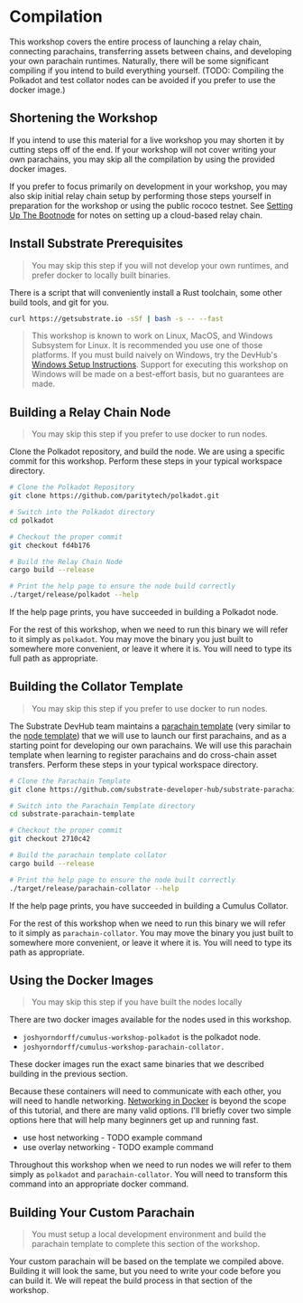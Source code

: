 # Compilation

This workshop covers the entire process of launching a relay chain, connecting parachains, transferring assets between chains, and developing your own parachain runtimes. Naturally, there will be some significant compiling if you intend to build everything yourself. (TODO: Compiling the Polkadot and test collator nodes can be avoided if you prefer to use the docker image.)

## Shortening the Workshop

If you intend to use this material for a live workshop you may shorten it by cutting steps off of the end. If your workshop will not cover writing your own parachains, you may skip all the compilation by using the provided docker images.

If you prefer to focus primarily on development in your workshop, you may also skip initial relay chain setup by performing those steps yourself in preparation for the workshop or using the public rococo testnet. See [Setting Up The Bootnode](../SettingUpTheBootnode.md) for notes on setting up a cloud-based relay chain.

## Install Substrate Prerequisites

> You may skip this step if you will not develop your own runtimes, and prefer docker to locally built binaries.

There is a script that will conveniently install a Rust toolchain, some other build tools, and git for you.

```bash
curl https://getsubstrate.io -sSf | bash -s -- --fast
```

> This workshop is known to work on Linux, MacOS, and Windows Subsystem for Linux. It is recommended you use one of those platforms. If you must build naively on Windows, try the DevHub's [Windows Setup Instructions](https://substrate.dev/docs/en/knowledgebase/getting-started/windows-users). Support for executing this workshop on Windows will be made on a best-effort basis, but no guarantees are made.

## Building a Relay Chain Node

> You may skip this step if you prefer to use docker to run nodes.

Clone the Polkadot repository, and build the node. We are using a specific commit for this workshop. Perform these steps in your typical workspace directory.

```bash
# Clone the Polkadot Repository
git clone https://github.com/paritytech/polkadot.git

# Switch into the Polkadot directory
cd polkadot

# Checkout the proper commit
git checkout fd4b176

# Build the Relay Chain Node
cargo build --release

# Print the help page to ensure the node build correctly
./target/release/polkadot --help
```

If the help page prints, you have succeeded in building a Polkadot node.

For the rest of this workshop, when we need to run this binary we will refer to it simply as `polkadot`. You may move the binary you just built to somewhere more convenient, or leave it where it is. You will need to type its full path as appropriate.

## Building the Collator Template

> You may skip this step if you prefer to use docker to run nodes.

The Substrate DevHub team maintains a [parachain template](https://github.com/substrate-developer-hub/substrate-parachain-template) (very similar to the [node template](https://github.com/substrate-developer-hub/substrate-node-template)) that we will use to launch our first parachains, and as a starting point for developing our own parachains. We will use this parachain template when learning to register parachains and do cross-chain asset transfers. Perform these steps in your typical workspace directory.

```bash
# Clone the Parachain Template
git clone https://github.com/substrate-developer-hub/substrate-parachain-template.git

# Switch into the Parachain Template directory
cd substrate-parachain-template

# Checkout the proper commit
git checkout 2710c42

# Build the parachain template collator
cargo build --release

# Print the help page to ensure the node built correctly
./target/release/parachain-collator --help
```

If the help page prints, you have succeeded in building a Cumulus Collator.

For the rest of this workshop when we need to run this binary we will refer to it simply as `parachain-collator`. You may move the binary you just built to somewhere more convenient, or leave it where it is.  You will need to type its path as appropriate.

## Using the Docker Images

> You may skip this step if you have built the nodes locally

There are two docker images available for the nodes used in this workshop.

* `joshyorndorff/cumulus-workshop-polkadot` is the polkadot node.
* `joshyorndorff/cumulus-workshop-parachain-collator.`

These docker images run the exact same binaries that we described building in the previous section.

Because these containers will need to communicate with each other, you will need to handle networking. [Networking in Docker](https://docs.docker.com/network/) is beyond the scope of this tutorial, and there are many valid options. I'll briefly cover two simple options here that will help many beginners get up and running fast.

* use host networking - TODO example command
* use overlay networking - TODO example command

Throughout this workshop when we need to run nodes we will refer to them simply as `polkadot` and `parachain-collator`. You will need to transform this command into an appropriate docker command.

## Building Your Custom Parachain

> You must setup a local development environment and build the parachain template to complete this section of the workshop.

Your custom parachain will be based on the template we compiled above. Building it will look the same, but you need to write your code before you can build it. We will repeat the build process in that section of the workshop.
